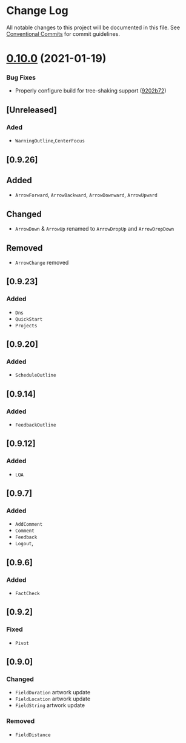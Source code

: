 # Change Log

All notable changes to this project will be documented in this file.
See [Conventional Commits](https://conventionalcommits.org) for commit guidelines.

# [0.10.0](https://github.com/looker-open-source/components/compare/v0.9.29...v0.10.0) (2021-01-19)


### Bug Fixes

* Properly configure build for tree-shaking support ([9202b72](https://github.com/looker-open-source/components/commit/9202b72bc5fb99eb3e1af7d9e56f3dc15b1df2a4))





## [Unreleased]

### Aded

- `WarningOutline`,`CenterFocus`

## [0.9.26]

## Added

- `ArrowForward`, `ArrowBackward`, `ArrowDownward`, `ArrowUpward`

## Changed

- `ArrowDown` & `ArrowUp` renamed to `ArrowDropUp` and `ArrowDropDown`

## Removed

- `ArrowChange` removed

## [0.9.23]

### Added

- `Dns`
- `QuickStart`
- `Projects`

## [0.9.20]

### Added

- `ScheduleOutline`

## [0.9.14]

### Added

- `FeedbackOutline`

## [0.9.12]

### Added

- `LQA`

## [0.9.7]

### Added

- `AddComment`
- `Comment`
- `Feedback`
- `Logout`,

## [0.9.6]

### Added

- `FactCheck`

## [0.9.2]

### Fixed

- `Pivot`

## [0.9.0]

### Changed

- `FieldDuration` artwork update
- `FieldLocation` artwork update
- `FieldString` artwork update

### Removed

- `FieldDistance`
